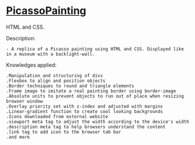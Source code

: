 # [PicassoPainting](https://lucasdota.github.io/PicassoPainting/)
HTML and CSS.

Description:

    - A replica of a Picasso painting using HTML and CSS. Displayed like in a museum with a backlight-wall.

Knowledges applied:

    .Manipulation and structuring of divs
    .Flexbox to align and position objects
    .Border techniques to round and triangle elements
    .Frame image to imitate a real painting border using border-image
    .Absolute units to prevent objects to run out of place when resizing browser window
    .Overlay priority set with z-index and adjusted with margins
    .Linear-gradient function to create cool looking backgrounds
    .Icons downloaded from external website
    .viewport meta tag to adjust the width according to the device's width
    .description meta tag to help browsers understand the content
    .link tag to add icon to the browser tab bar
    .and more  
    
